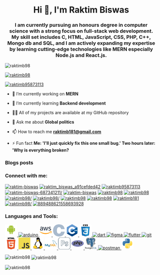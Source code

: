 <h1 align="center">Hi 👋, I'm Raktim Biswas</h1>
<h3 align="center">I am currently pursuing an honours degree in computer science with a strong focus on full-stack web development. My skill set includes C, HTML, JavaScript, CSS, PHP, C++, Mongo db and SQL, and I am actively expanding my expertise by learning cutting-edge technologies like MERN especially Node.js and React.js.</h3>

<p align="left"> <img src="https://komarev.com/ghpvc/?username=raktimb98&label=Profile%20views&color=0e75b6&style=flat" alt="raktimb98" /> </p>

<p align="left"> <a href="https://github.com/ryo-ma/github-profile-trophy"><img src="https://github-profile-trophy.vercel.app/?username=raktimb98" alt="raktimb98" /></a> </p>

<p align="left"> <a href="https://twitter.com/raktimb95873113" target="blank"><img src="https://img.shields.io/twitter/follow/raktimb95873113?logo=twitter&style=for-the-badge" alt="raktimb95873113" /></a> </p>

- 🔭 I’m currently working on **MERN**

- 🌱 I’m currently learning **Backend development**

- 👨‍💻 All of my projects are available at my GitHub repository

- 💬 Ask me about **Global politics**

- 📫 How to reach me **raktimb181@gmail.com**

- ⚡ Fun fact **Me: 'I'll just quickly fix this one small bug.' Two hours later: 'Why is everything broken?**

### Blogs posts
<!-- BLOG-POST-LIST:START -->
<!-- BLOG-POST-LIST:END -->

<h3 align="left">Connect with me:</h3>
<p align="left">
<a href="https://codepen.io/raktim-biswas" target="blank"><img align="center" src="https://raw.githubusercontent.com/rahuldkjain/github-profile-readme-generator/master/src/images/icons/Social/codepen.svg" alt="raktim-biswas" height="30" width="40" /></a>
<a href="https://dev.to/raktim_biswas_a91cefded42" target="blank"><img align="center" src="https://raw.githubusercontent.com/rahuldkjain/github-profile-readme-generator/master/src/images/icons/Social/devto.svg" alt="raktim_biswas_a91cefded42" height="30" width="40" /></a>
<a href="https://twitter.com/raktimb95873113" target="blank"><img align="center" src="https://raw.githubusercontent.com/rahuldkjain/github-profile-readme-generator/master/src/images/icons/Social/twitter.svg" alt="raktimb95873113" height="30" width="40" /></a>
<a href="https://linkedin.com/in/raktim-biswas-687341211/" target="blank"><img align="center" src="https://raw.githubusercontent.com/rahuldkjain/github-profile-readme-generator/master/src/images/icons/Social/linked-in-alt.svg" alt="raktim-biswas-687341211/" height="30" width="40" /></a>
<a href="https://stackoverflow.com/users/raktim-biswas" target="blank"><img align="center" src="https://raw.githubusercontent.com/rahuldkjain/github-profile-readme-generator/master/src/images/icons/Social/stack-overflow.svg" alt="raktim-biswas" height="30" width="40" /></a>
<a href="https://codesandbox.com/raktimb98" target="blank"><img align="center" src="https://raw.githubusercontent.com/rahuldkjain/github-profile-readme-generator/master/src/images/icons/Social/codesandbox.svg" alt="raktimb98" height="30" width="40" /></a>
<a href="https://kaggle.com/raktimb98" target="blank"><img align="center" src="https://raw.githubusercontent.com/rahuldkjain/github-profile-readme-generator/master/src/images/icons/Social/kaggle.svg" alt="raktimb98" height="30" width="40" /></a>
<a href="https://fb.com/raktimb98/" target="blank"><img align="center" src="https://raw.githubusercontent.com/rahuldkjain/github-profile-readme-generator/master/src/images/icons/Social/facebook.svg" alt="raktimb98/" height="30" width="40" /></a>
<a href="https://instagram.com/raktimb98/" target="blank"><img align="center" src="https://raw.githubusercontent.com/rahuldkjain/github-profile-readme-generator/master/src/images/icons/Social/instagram.svg" alt="raktimb98/" height="30" width="40" /></a>
<a href="https://dribbble.com/raktimb98" target="blank"><img align="center" src="https://raw.githubusercontent.com/rahuldkjain/github-profile-readme-generator/master/src/images/icons/Social/dribbble.svg" alt="raktimb98" height="30" width="40" /></a>
<a href="https://www.codechef.com/users/raktimb98" target="blank"><img align="center" src="https://cdn.jsdelivr.net/npm/simple-icons@3.1.0/icons/codechef.svg" alt="raktimb98" height="30" width="40" /></a>
<a href="https://www.hackerrank.com/raktimb181" target="blank"><img align="center" src="https://raw.githubusercontent.com/rahuldkjain/github-profile-readme-generator/master/src/images/icons/Social/hackerrank.svg" alt="raktimb181" height="30" width="40" /></a>
<a href="https://www.leetcode.com/raktimb98/" target="blank"><img align="center" src="https://raw.githubusercontent.com/rahuldkjain/github-profile-readme-generator/master/src/images/icons/Social/leet-code.svg" alt="raktimb98/" height="30" width="40" /></a>
<a href="https://discord.gg/889488621558693928" target="blank"><img align="center" src="https://raw.githubusercontent.com/rahuldkjain/github-profile-readme-generator/master/src/images/icons/Social/discord.svg" alt="889488621558693928" height="30" width="40" /></a>
</p>

<h3 align="left">Languages and Tools:</h3>
<p align="left"> <a href="https://developer.android.com" target="_blank" rel="noreferrer"> <img src="https://raw.githubusercontent.com/devicons/devicon/master/icons/android/android-original-wordmark.svg" alt="android" width="40" height="40"/> </a> <a href="https://www.arduino.cc/" target="_blank" rel="noreferrer"> <img src="https://cdn.worldvectorlogo.com/logos/arduino-1.svg" alt="arduino" width="40" height="40"/> </a> <a href="https://aws.amazon.com" target="_blank" rel="noreferrer"> <img src="https://raw.githubusercontent.com/devicons/devicon/master/icons/amazonwebservices/amazonwebservices-original-wordmark.svg" alt="aws" width="40" height="40"/> </a> <a href="https://www.cprogramming.com/" target="_blank" rel="noreferrer"> <img src="https://raw.githubusercontent.com/devicons/devicon/master/icons/c/c-original.svg" alt="c" width="40" height="40"/> </a> <a href="https://www.w3schools.com/cpp/" target="_blank" rel="noreferrer"> <img src="https://raw.githubusercontent.com/devicons/devicon/master/icons/cplusplus/cplusplus-original.svg" alt="cplusplus" width="40" height="40"/> </a> <a href="https://www.w3schools.com/css/" target="_blank" rel="noreferrer"> <img src="https://raw.githubusercontent.com/devicons/devicon/master/icons/css3/css3-original-wordmark.svg" alt="css3" width="40" height="40"/> </a> <a href="https://dart.dev" target="_blank" rel="noreferrer"> <img src="https://www.vectorlogo.zone/logos/dartlang/dartlang-icon.svg" alt="dart" width="40" height="40"/> </a> <a href="https://www.figma.com/" target="_blank" rel="noreferrer"> <img src="https://www.vectorlogo.zone/logos/figma/figma-icon.svg" alt="figma" width="40" height="40"/> </a> <a href="https://flutter.dev" target="_blank" rel="noreferrer"> <img src="https://www.vectorlogo.zone/logos/flutterio/flutterio-icon.svg" alt="flutter" width="40" height="40"/> </a> <a href="https://git-scm.com/" target="_blank" rel="noreferrer"> <img src="https://www.vectorlogo.zone/logos/git-scm/git-scm-icon.svg" alt="git" width="40" height="40"/> </a> <a href="https://www.w3.org/html/" target="_blank" rel="noreferrer"> <img src="https://raw.githubusercontent.com/devicons/devicon/master/icons/html5/html5-original-wordmark.svg" alt="html5" width="40" height="40"/> </a> <a href="https://developer.mozilla.org/en-US/docs/Web/JavaScript" target="_blank" rel="noreferrer"> <img src="https://raw.githubusercontent.com/devicons/devicon/master/icons/javascript/javascript-original.svg" alt="javascript" width="40" height="40"/> </a> <a href="https://www.linux.org/" target="_blank" rel="noreferrer"> <img src="https://raw.githubusercontent.com/devicons/devicon/master/icons/linux/linux-original.svg" alt="linux" width="40" height="40"/> </a> <a href="https://www.mysql.com/" target="_blank" rel="noreferrer"> <img src="https://raw.githubusercontent.com/devicons/devicon/master/icons/mysql/mysql-original-wordmark.svg" alt="mysql" width="40" height="40"/> </a> <a href="https://www.photoshop.com/en" target="_blank" rel="noreferrer"> <img src="https://raw.githubusercontent.com/devicons/devicon/master/icons/photoshop/photoshop-line.svg" alt="photoshop" width="40" height="40"/> </a> <a href="https://www.php.net" target="_blank" rel="noreferrer"> <img src="https://raw.githubusercontent.com/devicons/devicon/master/icons/php/php-original.svg" alt="php" width="40" height="40"/> </a> <a href="https://www.postgresql.org" target="_blank" rel="noreferrer"> <img src="https://raw.githubusercontent.com/devicons/devicon/master/icons/postgresql/postgresql-original-wordmark.svg" alt="postgresql" width="40" height="40"/> </a> <a href="https://postman.com" target="_blank" rel="noreferrer"> <img src="https://www.vectorlogo.zone/logos/getpostman/getpostman-icon.svg" alt="postman" width="40" height="40"/> </a> <a href="https://www.python.org" target="_blank" rel="noreferrer"> <img src="https://raw.githubusercontent.com/devicons/devicon/master/icons/python/python-original.svg" alt="python" width="40" height="40"/> </a> </p>

<p><img align="left" src="https://github-readme-stats.vercel.app/api/top-langs?username=raktimb98&show_icons=true&locale=en&layout=compact" alt="raktimb98" /></p>

<p>&nbsp;<img align="center" src="https://github-readme-stats.vercel.app/api?username=raktimb98&show_icons=true&locale=en" alt="raktimb98" /></p>

<p><img align="center" src="https://github-readme-streak-stats.herokuapp.com/?user=raktimb98&" alt="raktimb98" /></p>
